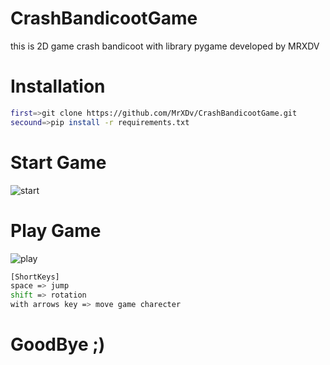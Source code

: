# CrashBandicootGame
this is 2D game crash bandicoot with library pygame developed by MRXDV
# Installation
```bash
first=>git clone https://github.com/MrXDv/CrashBandicootGame.git
secound=>pip install -r requirements.txt
```
# Start Game
![start](https://user-images.githubusercontent.com/63051195/127717948-b946d674-3146-4647-8395-03cc4703b088.png)
# Play Game
![play](https://user-images.githubusercontent.com/63051195/127717992-51835d16-6a91-4f86-84e1-0ff5f3c58c7f.png)
```bash
[ShortKeys]
space => jump
shift => rotation
with arrows key => move game charecter
```
# GoodBye ;)
